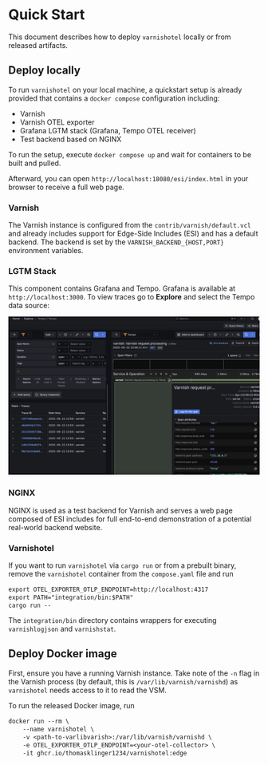 # Quick Start

This document describes how to deploy `varnishotel` locally or from released artifacts. 

## Deploy locally

To run `varnishotel` on your local machine, a quickstart setup is already provided that contains
a `docker compose` configuration including:

- Varnish
- Varnish OTEL exporter
- Grafana LGTM stack (Grafana, Tempo OTEL receiver)
- Test backend based on NGINX 

To run the setup, execute `docker compose up` and wait for containers to be built 
and pulled. 

Afterward, you can open `http://localhost:18080/esi/index.html` in your browser to receive 
a full web page. 

### Varnish

The Varnish instance is configured from the `contrib/varnish/default.vcl` and already includes
support for Edge-Side Includes (ESI) and has a default backend. The backend is set by the `VARNISH_BACKEND_{HOST,PORT}`
environment variables. 

### LGTM Stack

This component contains Grafana and Tempo. Grafana is available at `http://localhost:3000`. To view
traces go to **Explore** and select the Tempo data source:

![lgtm-tempo](./img/varnishotel-lgtm-tempo-traces.png)

### NGINX

NGINX is used as a test backend for Varnish and serves a web page composed of ESI includes for full end-to-end
demonstration of a potential real-world backend website. 

### Varnishotel

If you want to run `varnishotel` via `cargo run` or from a prebuilt binary, remove the `varnishotel` container
from the `compose.yaml` file and run

```
export OTEL_EXPORTER_OTLP_ENDPOINT=http://localhost:4317
export PATH="integration/bin:$PATH"
cargo run -- 
```

The `integration/bin` directory contains wrappers for executing `varnishlogjson` and `varnishstat`. 

## Deploy Docker image

First, ensure you have a running Varnish instance. Take note of the `-n` flag in the Varnish process
(by default, this is `/var/lib/varnish/varnishd`) as `varnishotel` needs access to it to read the VSM. 

To run the released Docker image, run

```
docker run --rm \
    --name varnishotel \
    -v <path-to-varlibvarish>:/var/lib/varnish/varnishd \
    -e OTEL_EXPORTER_OTLP_ENDPOINT=<your-otel-collector> \
    -it ghcr.io/thomasklinger1234/varnishotel:edge
```